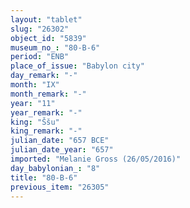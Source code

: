 ```yaml
---
layout: "tablet"
slug: "26302"
object_id: "5839"
museum_no_: "80-B-6"
period: "ENB"
place_of_issue: "Babylon city"
day_remark: "-"
month: "IX"
month_remark: "-"
year: "11"
year_remark: "-"
king: "Ššu"
king_remark: "-"
julian_date: "657 BCE"
julian_date_year: "657"
imported: "Melanie Gross (26/05/2016)"
day_babylonian_: "8"
title: "80-B-6"
previous_item: "26305"
---
```

